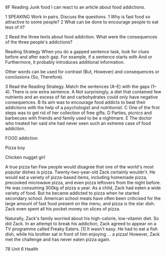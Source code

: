 6F Reading
Junk food
I can react to an article about food addictions.

1 SPEAKING Work in pairs. Discuss the questions.
1 Why is fast food so attractive to some people?
2 What can be done to encourage people to eat less of it?

2 Read the three texts about food addiction. What were the consequences of the three people's addictions?

Reading Strategy
When you do a gapped sentence task, look for clues before and after each gap. For example, if a sentence starts with And or Furthermore, it probably introduces additional information.

Other words can be used for contrast (But, However) and consequences or conclusions (So, Therefore).

3 Read the Reading Strategy. Match the sentences (A–E) with the gaps (1–4). There is one extra sentence.
A Not surprisingly, a diet that contained few nutrients and an excess of fat and carbohydrates could only have negative consequences.
B Its aim was to encourage food addicts to beat their addictions with the help of a psychologist and nutritionist.
C One of the first steps was to get rid of her collection of free gifts.
D Parties, picnics and barbecues with friends and family used to be a nightmare.
E The doctor who treated her said she had never seen such an extreme case of food addiction.

FOOD addiction

Pizza boy

Chicken nugget girl

A true pizza fan
Few people would disagree that one of the world's most popular dishes is pizza. Twenty-two-year-old Zack certainly wouldn't. He would eat a variety of pizza-based items, including homemade pizza, precooked microwave pizza, and even pizza leftovers from the night before. He was consuming 300kg of pizza a year. As a child, Zack had eaten a wide variety of food. But he became addicted to pizza when he started secondary school. American school meals have often been criticised for the large amount of fast food present on the menu, and pizza is the star dish. Zack even spent all his pocket money on slices of pizza.

Naturally, Zack's family worried about his high-calorie, low-vitamin diet. So did Zack. In an attempt to break his addiction, Zack agreed to appear on a TV programme called Freaky Eaters. [1] It wasn't easy. He had to eat a fish dish, while his brother sat in front of him enjoying ... a pizza! However, Zack met the challenge and has never eaten pizza again.

78 Unit 6 Health